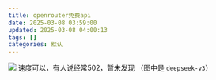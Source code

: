 ```yaml
---
title: openrouter免费api
date: 2025-03-08 03:59:00
updated: 2025-03-08 04:00:13
tags: []
categories: 默认
---
```


![](https://s.rmimg.com/2025-03-08/1741402625-724226-2025-03-08-105352.png)
速度可以，有人说经常502，暂未发现
（图中是 `deepseek-v3`）
